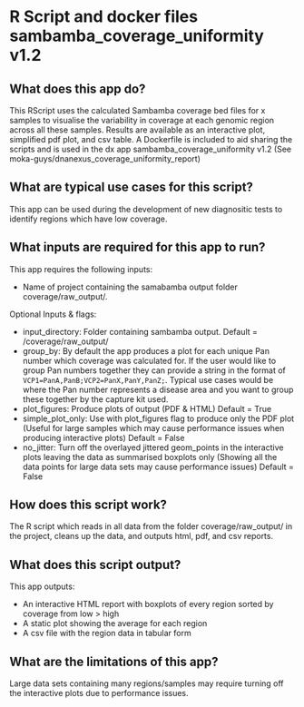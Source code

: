 # R Script and docker files sambamba_coverage_uniformity v1.2

## What does this app do?
This RScript uses the calculated Sambamba coverage bed files for x samples to visualise the variability in coverage at each genomic region across all these samples.  Results are available as an interactive plot, simplified pdf plot, and csv table.  A Dockerfile is included to aid sharing the scripts and is used in the dx app sambamba_coverage_uniformity v1.2 (See moka-guys/dnanexus_coverage_uniformity_report)

## What are typical use cases for this script?

This app can be used during the development of new diagnositic tests to identify regions which have low coverage.

## What inputs are required for this app to run?
This app requires the following inputs:
 - Name of project containing the samabamba output folder coverage/raw_output/. 

Optional Inputs & flags:
- input_directory: Folder containing sambamba output. Default = /coverage/raw_output/
- group_by: By default the app produces a plot for each unique Pan number which coverage was calculated for.  If the user would like to group Pan numbers together they can provide a string in the format of `VCP1=PanA,PanB;VCP2=PanX,PanY,PanZ;`. Typical use cases would be where the Pan number represents a disease area and you want to group these together by the capture kit used.
- plot_figures: Produce plots of output (PDF & HTML) Default = True
- simple_plot_only: Use with plot_figures flag to produce only the PDF plot (Useful for large samples which may cause performance issues when producing interactive plots) Default = False
- no_jitter: Turn off the overlayed jittered geom_points in the interactive plots leaving the data as summarised boxplots only (Showing all the data points for large data sets may cause performance issues)  Default = False

## How does this script work?
The R script which reads in all data from the folder coverage/raw_output/ in the project, cleans up the data, and outputs html, pdf, and csv reports.

## What does this script output?

This app outputs:
 - An interactive HTML report with boxplots of every region sorted by coverage from low > high
 - A static plot showing the average for each region
 - A csv file with the region data in tabular form

## What are the limitations of this app?

Large data sets containing many regions/samples may require turning off the interactive plots due to performance issues. 


